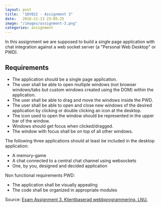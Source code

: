 ```yaml
---
layout: post
title:  "1DV022 - Assignment 3"
date:   2016-11-13 23:05:25
image: "/images/assignment-3.png"
categories: assignment
---
```


In this assignment we are supposed to build a single page application with chat integration against a web socket server (a "Personal Web Desktop" or PWD).

## Requirements

* The application should be a single page application.
* The user shall be able to open multiple windows (not browser windows/tabs but custom windows created using the DOM) within the application.
* The user shall be able to drag and move the windows inside the PWD.
* The user shall be able to open and close new windows of the desired application by clicking or double clicking an icon at the desktop.
* The icon used to open the window should be represented in the upper bar of the window.
* Windows should get focus when clicked/dragged.
* The window with focus shall be on top of all other windows.

The following three applications should at least be included in the desktop application:

* A memory-game
* A chat connected to a central chat channel using websockets
* One, by you, designed and decided application

Non functional requirements PWD:

* The application shall be visually appealing
* The code shall be organized in appropriate modules

Source: [Exam Assignment 3. Klientbaserad webbprogrammering. LNU.](https://coursepress.lnu.se/kurs/klientbaserad-webbprogrammering/examination/exam-assignment-3/)
